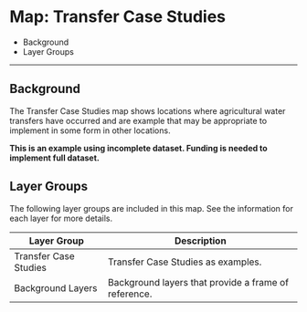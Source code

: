 # Map: Transfer Case Studies

* Background
* Layer Groups

-------------

## Background

The Transfer Case Studies map shows locations where agricultural water transfers have occurred
and are example that may be appropriate to implement in some form in other locations.

**This is an example using incomplete dataset.  Funding is needed to implement full dataset.**

## Layer Groups

The following layer groups are included in this map.
See the information for each layer for more details.

| **Layer Group** | **Description** |
| -- | -- |
| Transfer Case Studies | Transfer Case Studies as examples. |
| Background Layers | Background layers that provide a frame of reference. |
